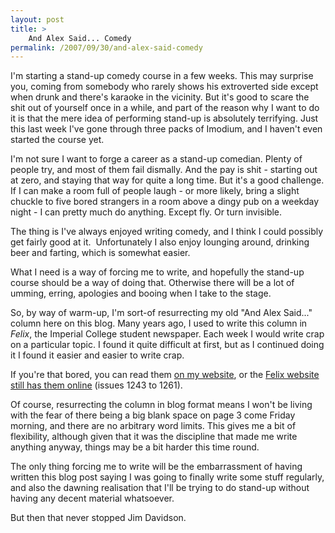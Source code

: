 ```yaml
---
layout: post
title: >
    And Alex Said... Comedy
permalink: /2007/09/30/and-alex-said-comedy
---
```

I'm starting a stand-up comedy course in a few weeks. This may surprise you, coming from somebody who rarely shows his extroverted side except when drunk and there's karaoke in the vicinity. But it's good to scare the shit out of yourself once in a while, and part of the reason why I want to do it is that the mere idea of performing stand-up is absolutely terrifying. Just this last week I've gone through three packs of Imodium, and I haven't even started the course yet.

I'm not sure I want to forge a career as a stand-up comedian. Plenty of people try, and most of them fail dismally. And the pay is shit - starting out at zero, and staying that way for quite a long time. But it's a good challenge. If I can make a room full of people laugh - or more likely, bring a slight chuckle to five bored strangers in a room above a dingy pub on a weekday night - I can pretty much do anything. Except fly. Or turn invisible.

The thing is I've always enjoyed writing comedy, and I think I could possibly get fairly good at it.  Unfortunately I also enjoy lounging around, drinking beer and farting, which is somewhat easier.

What I need is a way of forcing me to write, and hopefully the stand-up course should be a way of doing that. Otherwise there will be a lot of umming, erring, apologies and booing when I take to the stage.

So, by way of warm-up, I'm sort-of resurrecting my old "And Alex Said..." column here on this blog. Many years ago, I used to write this column in <em>Felix</em>, the Imperial College student newspaper. Each week I would write crap on a particular topic. I found it quite difficult at first, but as I continued doing it I found it easier and easier to write crap.

If you're that bored, you can read them <a target="_blank" href="http://www.axeuk.com/onebollock/columns.htm">on my website</a>, or the <a target="_blank" href="http://www.felixonline.co.uk/articles/889/And_Alex_Said..._Filth">Felix website still has them online</a> (issues 1243 to 1261).

Of course, resurrecting the column in blog format means I won't be living with the fear of there being a big blank space on page 3 come Friday morning, and there are no arbitrary word limits. This gives me a bit of flexibility, although given that it was the discipline that made me write anything anyway, things may be a bit harder this time round.

The only thing forcing me to write will be the embarrassment of having written this blog post saying I was going to finally write some stuff regularly, and also the dawning realisation that I'll be trying to do stand-up without having any decent material whatsoever.

But then that never stopped Jim Davidson.